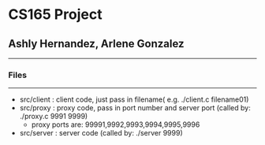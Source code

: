 # CS165 Project
## Ashly Hernandez, Arlene Gonzalez
------------------------




### Files
-------------------------
- src/client : client code, just pass in filename( e.g. ./client.c filename01)
- src/proxy : proxy code, pass in port number and server port (called by: ./proxy.c 9991 9999)
  - proxy ports are: 99991,9992,9993,9994,9995,9996
- src/server : server code (called by: ./server 9999)
